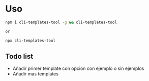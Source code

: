 # Uso

```bash
npm i cli-templates-tool -g && cli-templates-tool

or

npx cli-templates-tool
```

## Todo list

-   Añadir primer template con opcion con ejemplo o sin ejemplos
-   Añadir mas templates
